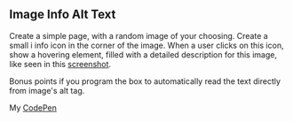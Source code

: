 ## Image Info Alt Text

Create a simple page, with a random image of your choosing. Create a small i info icon in the corner of the image. When a user clicks on this icon, show a hovering element, filled with a detailed description for this image, like seen in this [screenshot](https://imgur.com/a/g6xf1).

Bonus points if you program the box to automatically read the text directly from image's alt tag.

My [CodePen](https://codepen.io/marigold001/full/abKYjoW)